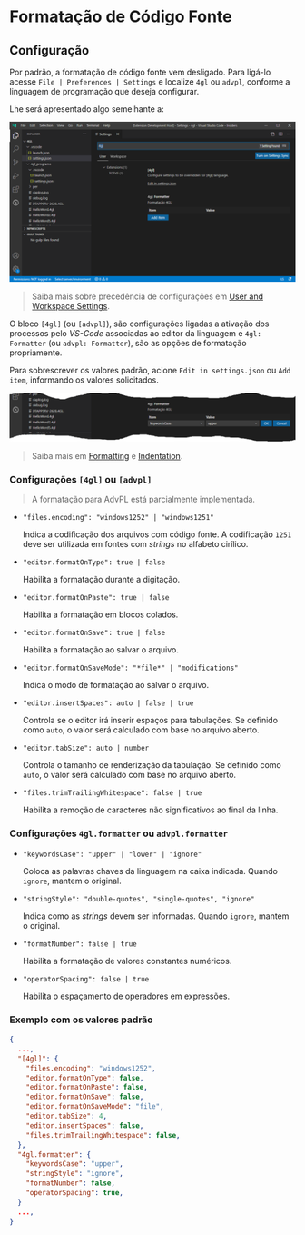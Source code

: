 # Formatação de Código Fonte

## Configuração

Por padrão, a formatação de código fonte vem desligado. Para ligá-lo acesse `File | Preferences | Settings` e localize `4gl` ou `advpl`, conforme a linguagem de programação que deseja configurar.

Lhe será apresentado algo semelhante a:

![4GL settings](format_settings.png)

> Saiba mais sobre precedência de configurações em [User and Workspace Settings](https://vscode.readthedocs.io/en/latest/getstarted/settings/).

O bloco `[4gl]` (ou `[advpl]`), são configurações ligadas a ativação dos processos pelo _VS-Code_ associadas ao editor da linguagem e `4gl: Formatter` (ou `advpl: Formatter`), são as opções de formatação propriamente.

Para sobrescrever os valores padrão, acione `Edit in settings.json` ou `Add item`, informando os valores solicitados.

![4GL formatter](format_settings_formatter.png)

> Saiba mais em [Formatting](https://code.visualstudio.com/docs/editor/codebasics#_formatting) e [Indentation](https://code.visualstudio.com/docs/editor/codebasics#_indentation).

### Configurações `[4gl]` ou `[advpl]`

> A formatação para AdvPL está parcialmente implementada.

- `"files.encoding": "windows1252" | "windows1251"`

  Indica a codificação dos arquivos com código fonte. A codificação `1251` deve ser utilizada em fontes com _strings_ no alfabeto cirílico.

- `"editor.formatOnType": true | false`

  Habilita a formatação durante a digitação.

- `"editor.formatOnPaste": true | false`

  Habilita a formatação em blocos colados.

- `"editor.formatOnSave": true | false`

  Habilita a formatação ao salvar o arquivo.

- `"editor.formatOnSaveMode": "*file*" | "modifications"`

  Indica o modo de formatação ao salvar o arquivo.

- `"editor.insertSpaces": auto | false | true`

  Controla se o editor irá inserir espaços para tabulações. Se definido como `auto`, o valor será calculado com base no arquivo aberto.

- `"editor.tabSize": auto | number`

  Controla o tamanho de renderização da tabulação. Se definido como `auto`, o valor será calculado com base no arquivo aberto.

- `"files.trimTrailingWhitespace": false | true`

  Habilita a remoção de caracteres não significativos ao final da linha.

### Configurações `4gl.formatter` ou `advpl.formatter`

- `"keywordsCase": "upper" | "lower" | "ignore"`

  Coloca as palavras chaves da linguagem na caixa indicada. Quando `ignore`, mantem o original.

- `"stringStyle": "double-quotes", "single-quotes", "ignore"`

  Indica como as _strings_ devem ser informadas. Quando `ignore`, mantem o original.

- `"formatNumber": false | true`

  Habilita a formatação de valores constantes numéricos.

- `"operatorSpacing": false | true`

  Habilita o espaçamento de operadores em expressões.

### Exemplo com os valores padrão

```JSON
{
  ...,
  "[4gl]": {
    "files.encoding": "windows1252",
    "editor.formatOnType": false,
    "editor.formatOnPaste": false,
    "editor.formatOnSave": false,
    "editor.formatOnSaveMode": "file",
    "editor.tabSize": 4,
    "editor.insertSpaces": false,
    "files.trimTrailingWhitespace": false,
  },
  "4gl.formatter": {
    "keywordsCase": "upper",
    "stringStyle": "ignore",
    "formatNumber": false,
    "operatorSpacing": true,
  }
  ...,
}
```
